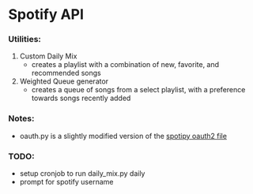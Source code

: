 # Spotify API

### Utilities:
1. Custom Daily Mix
    - creates a playlist with a combination of new, favorite, and recommended songs
2. Weighted Queue generator
    - creates a queue of songs from a select playlist, with a preference towards songs recently added
### Notes:
- oauth.py is a slightly modified version of the [spotipy oauth2 file](https://github.com/plamere/spotipy/blob/master/spotipy/oauth2.py)

### TODO:
- setup cronjob to run daily_mix.py daily
- prompt for spotify username

